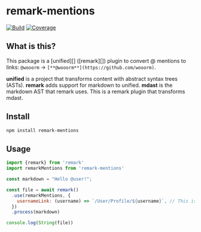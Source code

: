 # remark-mentions

[![Build][build-badge]][build]
[![Coverage][coverage-badge]][coverage]


## What is this?

This package is a [unified][] ([remark][]) plugin to convert @ mentions to links: `@wooorm` -> `[**@wooorm**](https://github.com/wooorm)`.

**unified** is a project that transforms content with abstract syntax trees
(ASTs).
**remark** adds support for markdown to unified.
**mdast** is the markdown AST that remark uses.
This is a remark plugin that transforms mdast.

## Install

```sh
npm install remark-mentions
```
## Usage
```js
import {remark} from 'remark'
import remarkMentions from 'remark-mentions'

const markdown = "Hello @user!";

const file = await remark()
  .use(remarkMentions, {
    usernameLink: (username) => `/User/Profile/${username}`, // This is optional
  })
  .process(markdown)

console.log(String(file))
```

<!-- Definitions -->

[build-badge]: https://github.com/finnrg/remark-mentions/workflows/main/badge.svg

[build]: https://github.com/finnrg/remark-mentions/actions

[coverage-badge]: https://img.shields.io/codecov/c/github/finnrg/remark-mentions.svg

[coverage]: https://codecov.io/github/finnrg/remark-mentions